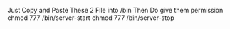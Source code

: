 Just Copy and Paste These 2 File into /bin
Then Do give them permission
chmod 777 /bin/server-start
chmod 777 /bin/server-stop
